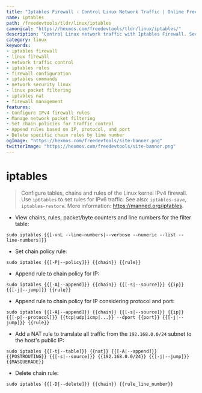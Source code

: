 ```yaml
---
title: "Iptables Firewall - Control Linux Network Traffic | Online Free DevTools by Hexmos"
name: iptables
path: /freedevtools/tldr/linux/iptables
canonical: "https://hexmos.com/freedevtools/tldr/linux/iptables/"
description: "Control Linux network traffic with Iptables Firewall. Secure your server, manage rules, and configure network settings. Free online tool, no registration required."
category: linux
keywords:
- iptables firewall
- linux firewall
- network traffic control
- iptables rules
- firewall configuration
- iptables commands
- network security linux
- linux packet filtering
- iptables nat
- firewall management
features:
- Configure IPv4 firewall rules
- Manage network packet filtering
- Set chain policies for traffic control
- Append rules based on IP, protocol, and port
- Delete specific chain rules by line number
ogImage: "https://hexmos.com/freedevtools/site-banner.png"
twitterImage: "https://hexmos.com/freedevtools/site-banner.png"
---
```


# iptables

> Configure tables, chains and rules of the Linux kernel IPv4 firewall.
> Use `ip6tables` to set rules for IPv6 traffic.
> See also: `iptables-save`, `iptables-restore`.
> More information: <https://manned.org/iptables>.

- View chains, rules, packet/byte counters and line numbers for the filter table:

`sudo iptables {{[-vnL --line-numbers|--verbose --numeric --list --line-numbers]}}`

- Set chain policy rule:

`sudo iptables {{[-P|--policy]}} {{chain}} {{rule}}`

- Append rule to chain policy for IP:

`sudo iptables {{[-A|--append]}} {{chain}} {{[-s|--source]}} {{ip}} {{[-j|--jump]}} {{rule}}`

- Append rule to chain policy for IP considering protocol and port:

`sudo iptables {{[-A|--append]}} {{chain}} {{[-s|--source]}} {{ip}} {{[-p|--protocol]}} {{tcp|udp|icmp|...}} --dport {{port}} {{[-j|--jump]}} {{rule}}`

- Add a NAT rule to translate all traffic from the `192.168.0.0/24` subnet to the host's public IP:

`sudo iptables {{[-t|--table]}} {{nat}} {{[-A|--append]}} {{POSTROUTING}} {{[-s|--source]}} {{192.168.0.0/24}} {{[-j|--jump]}} {{MASQUERADE}}`

- Delete chain rule:

`sudo iptables {{[-D|--delete]}} {{chain}} {{rule_line_number}}`
